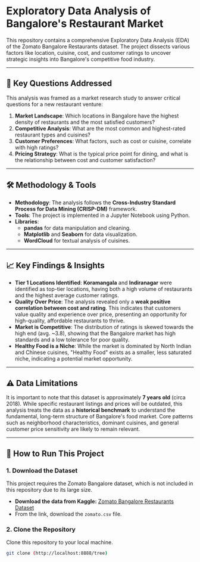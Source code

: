 # Exploratory Data Analysis of Bangalore's Restaurant Market

This repository contains a comprehensive Exploratory Data Analysis (EDA) of the Zomato Bangalore Restaurants dataset. The project dissects various factors like location, cuisine, cost, and customer ratings to uncover strategic insights into Bangalore's competitive food industry.

---

## 🎯 Key Questions Addressed

This analysis was framed as a market research study to answer critical questions for a new restaurant venture:
1.  **Market Landscape**: Which locations in Bangalore have the highest density of restaurants and the most satisfied customers?
2.  **Competitive Analysis**: What are the most common and highest-rated restaurant types and cuisines?
3.  **Customer Preferences**: What factors, such as cost or cuisine, correlate with high ratings?
4.  **Pricing Strategy**: What is the typical price point for dining, and what is the relationship between cost and customer satisfaction?

---

## 🛠️ Methodology & Tools

* **Methodology**: The analysis follows the **Cross-Industry Standard Process for Data Mining (CRISP-DM)** framework.
* **Tools**: The project is implemented in a Jupyter Notebook using Python.
* **Libraries**:
    * **pandas** for data manipulation and cleaning.
    * **Matplotlib** and **Seaborn** for data visualization.
    * **WordCloud** for textual analysis of cuisines.

---

## 📈 Key Findings & Insights

* **Tier 1 Locations Identified**: **Koramangala** and **Indiranagar** were identified as top-tier locations, having both a high volume of restaurants and the highest average customer ratings.
* **Quality Over Price**: The analysis revealed only a **weak positive correlation between cost and rating**. This indicates that customers value quality and experience over price, presenting an opportunity for high-quality, affordable restaurants to thrive.
* **Market is Competitive**: The distribution of ratings is skewed towards the high end (avg. ~3.8), showing that the Bangalore market has high standards and a low tolerance for poor quality.
* **Healthy Food is a Niche**: While the market is dominated by North Indian and Chinese cuisines, "Healthy Food" exists as a smaller, less saturated niche, indicating a potential market opportunity.

---

## ⚠️ Data Limitations

It is important to note that this dataset is approximately **7 years old** (circa 2018). While specific restaurant listings and prices will be outdated, this analysis treats the data as a **historical benchmark** to understand the fundamental, long-term structure of Bangalore's food market. Core patterns such as neighborhood characteristics, dominant cuisines, and general customer price sensitivity are likely to remain relevant.

---

## 🚀 How to Run This Project

### 1. Download the Dataset
This project requires the Zomato Bangalore dataset, which is not included in this repository due to its large size.

* **Download the data from Kaggle:** [Zomato Bangalore Restaurants Dataset](https://www.kaggle.com/datasets/himanshupoddar/zomato-bangalore-restaurants)
* From the link, download the `zomato.csv` file.

### 2. Clone the Repository
Clone this repository to your local machine.
```bash
git clone (http://localhost:8888/tree)
